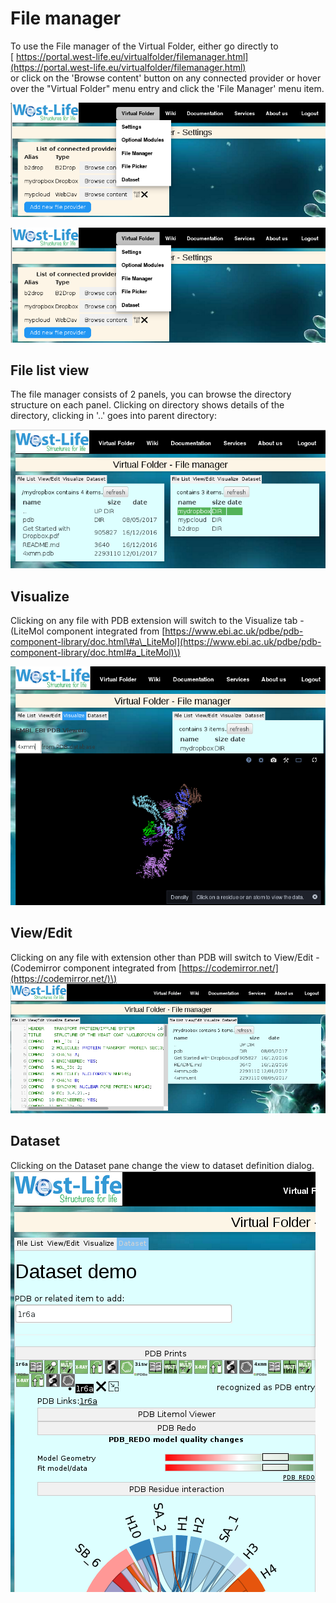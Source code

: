 # File manager

To use the File manager of the Virtual Folder, either go directly to   
[    https://portal.west-life.eu/virtualfolder/filemanager.html](https://portal.west-life.eu/virtualfolder/filemanager.html)   
or click on the 'Browse content' button on any connected provider or hover over the "Virtual Folder" menu entry and click the 'File Manager' menu item. 

  
![](/virtualfolder/assets/FileManager2.PNG)

![](/virtualfolder/assets/FileManager2.PNG)

## File list view

The file manager consists of 2 panels, you can browse the directory structure on each panel. Clicking on directory shows details of the directory, clicking in '..' goes into parent directory:

  
![](/virtualfolder/assets/FileManager3.PNG)

## Visualize

Clicking on any file with PDB extension will switch to the Visualize tab - \(LiteMol component integrated from [https://www.ebi.ac.uk/pdbe/pdb-component-library/doc.html\#a\_LiteMol](https://www.ebi.ac.uk/pdbe/pdb-component-library/doc.html#a_LiteMol)\)

![](/virtualfolder/assets/FileManager4.PNG)

## View/Edit

Clicking on any file with extension other than PDB will switch to View/Edit - \(Codemirror component integrated from [https://codemirror.net/](https://codemirror.net/)\)  
![](/virtualfolder/assets/FileManager5.PNG)

## Dataset

Clicking on the Dataset pane change the view to dataset definition dialog.   
![](/virtualfolder/assets/FileManager6.PNG)


